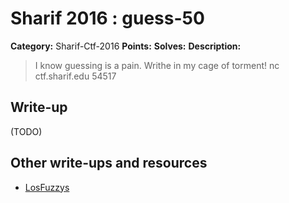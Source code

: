 # Sharif 2016 : guess-50

**Category:** Sharif-Ctf-2016
**Points:**
**Solves:**
**Description:**

> I know guessing is a pain. Writhe in my cage of torment! nc ctf.sharif.edu 54517


## Write-up

(TODO)

## Other write-ups and resources

* [LosFuzzys](https://losfuzzys.github.io/writeup/2016/12/18/sharifctf7-guess-persian-nomoreblind/)
